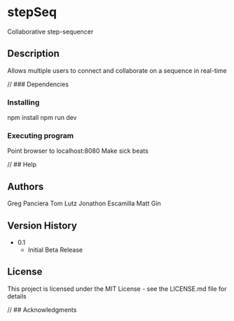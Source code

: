 # stepSeq
Collaborative step-sequencer

## Description
Allows multiple users to connect and collaborate on a sequence in real-time

// ### Dependencies

### Installing
npm install
npm run dev

### Executing program
Point browser to localhost:8080
Make sick beats

// ## Help

## Authors
Greg Panciera
Tom Lutz
Jonathon Escamilla
Matt Gin

## Version History
* 0.1
    * Initial Beta Release

## License
This project is licensed under the MIT License - see the LICENSE.md file for details

// ## Acknowledgments